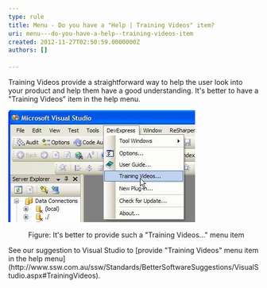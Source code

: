```yaml
---
type: rule
title: Menu - Do you have a "Help | Training Videos" item?
uri: menu---do-you-have-a-help--training-videos-item
created: 2012-11-27T02:50:59.0000000Z
authors: []

---
```


 
Training Videos provide a straightforward way to help the user look into your product and help them have a good understanding. It's better to have a "Training Videos" item in the help menu.
   ​<dl class="goodImage"><dt><img alt="Training Videos menu item" src="../../assets/TrainingVideos.jpg"></dt>
<dd>Figure: It's better to provide such a "Training Videos..." menu item</dd></dl>
See our suggestion to Visual Studio to [provide "Training Videos" menu item in the help menu](http://www.ssw.com.au/ssw/Standards/BetterSoftwareSuggestions/VisualStudio.aspx#TrainingVideos).


